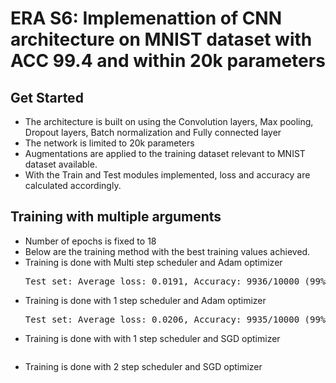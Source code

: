 # ERA S6: Implemenattion of CNN architecture on MNIST dataset with ACC 99.4 and within 20k parameters

## Get Started
- The architecture is built on using the Convolution layers, Max pooling, Dropout layers, Batch normalization and Fully connected layer
- The network is limited to 20k parameters
- Augmentations are applied to the training dataset relevant to MNIST dataset available.
- With the Train and Test modules implemented, loss and accuracy are calculated accordingly.

## Training with multiple arguments
- Number of epochs is fixed to 18
- Below are the training method with the best training values achieved.
- Training is done with Multi step scheduler and Adam optimizer
  <pre>Test set: Average loss: 0.0191, Accuracy: 9936/10000 (99%)</pre>
- Training is done with 1 step scheduler and Adam optimizer
  <pre>Test set: Average loss: 0.0206, Accuracy: 9935/10000 (99%)</pre>
- Training is done with with 1 step scheduler and SGD optimizer
  <pre></pre>
- Training is done with 2 step scheduler and SGD optimizer
  <pre></pre>
